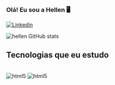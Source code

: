 ### Olá! Eu sou a Hellen 🖥️

[![Linkedin](https://img.shields.io/badge/LinkedIn-0077B5?style=for-the-badge&logo=linkedin&logoColor=white)](https://www.linkedin.com/in/hellenoliveiraa/)

![hellen GitHub stats](https://github-readme-stats.vercel.app/api?username=hellen0liveira&show_icons=true&theme=tokyonight)

## Tecnologias que eu estudo

<div style="display: inline_block"><br/>
<img align="center" alt=html5 src="https://img.shields.io/badge/HTML-239120?style=for-the-badge&logo=html5&logoColor=white" />
<img align="center" alt=html5 src="https://img.shields.io/badge/CSS3-1572B6?style=for-the-badge&logo=css3&logoColor=white" />
</div>
